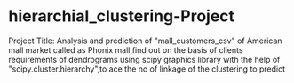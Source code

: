# hierarchial_clustering-Project
Project Title: Analysis and prediction of "mall_customers_csv" of American mall market called as Phonix mall,find out on the basis of clients requirements of dendrograms using scipy graphics library with the help of "scipy.cluster.hierarchy",to ace the no of linkage of the clustering to predict
